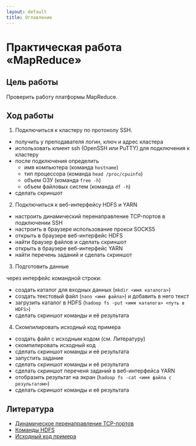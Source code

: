 ```yaml
---
layout: default
title: Оглавление
---
```


# Практическая работа «MapReduce»

## Цель работы

Проверить работу платформы MapReduce.

## Ход работы

1. Подключиться к кластеру по протоколу SSH.

  * получить у преподавателя логин, ключ и адрес кластера
  * использовать клиент ssh (OpenSSH или PuTTY) для подключения к кластеру
  * после подключения определить
    - имя компьютера (команда `hostname`)
    - тип процессора (команда `head /proc/cpuinfo`)
    - объем ОЗУ (команда `free -h`)
    - объем файловых систем (команда `df -h`)
  * сделать скриншот

2. Подключиться к веб-интерфейсу HDFS и YARN

  * настроить динамический перенаправление TCP-портов в подключении SSH
  * настроить в браузере использование прокси SOCKS5
  * открыть в браузере веб-интерфейс HDFS
  * найти браузер файлов и сделать скриншот
  * открыть в браузере веб-интерфейс YARN
  * найти перечень заданий и сделать скриншот

3. Подготовить данные

через интерфейс командной строки:

  * создать каталог для входных данных (`mkdir <имя каталога>`)
  * создать текстовый файл (`nano <имя файла>`) и добавить в него текст
  * загрузить каталог в HDFS (`hadoop fs -put <имя каталога> <путь в HDFS>`)
  * сделать скриншот команды и её результата

4. Скомпилировать исходный код примера

  * создать файл с исходным кодом (см. Литературу)
  * скомпилировать исходный код
  * сделать скриншот команды и её результата
  * запустить задание
  * сделать скриншот команды и её результата
  * сделать скриншот переченя заданий в веб-интерфейса YARN
  * отобразить результат на экран (`hadoop fs -cat <имя файла с результатом>`)
  * сделать скриншот команды и её результата

## Литература

* [Динамическое перенаправление TCP-портов](https://erev0s.com/blog/ssh-local-remote-and-dynamic-port-forwarding-explain-it-i-am-five/#dynamic-port-forwarding)
* [Команды HDFS](https://hadoop.apache.org/docs/stable/hadoop-project-dist/hadoop-common/FileSystemShell.html)
* [Исходный код примера](https://hadoop.apache.org/docs/r3.3.4/hadoop-mapreduce-client/hadoop-mapreduce-client-core/MapReduceTutorial.html#Example:_WordCount_v1.0)

